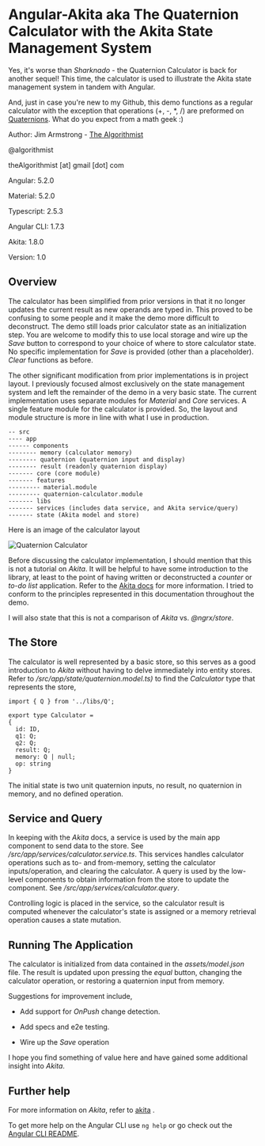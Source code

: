 # Angular-Akita aka The Quaternion Calculator with the Akita State Management System

Yes, it's worse than _Sharknado_ - the Quaternion Calculator is back for another sequel!  This time, the calculator is used to illustrate the Akita state management system in tandem with Angular.

And, just in case you're new to my Github, this demo functions as a regular calculator with the exception that operations (+, -, *, /) are preformed on [Quaternions](https://en.wikipedia.org/wiki/Quaternion).  What do you expect from a math geek :)

 
Author:  Jim Armstrong - [The Algorithmist](https://www.linkedin.com/in/jimarmstrong)

@algorithmist

theAlgorithmist [at] gmail [dot] com

Angular: 5.2.0

Material: 5.2.0

Typescript: 2.5.3

Angular CLI: 1.7.3

Akita: 1.8.0

Version: 1.0

## Overview

The calculator has been simplified from prior versions in that it no longer updates the current result as new operands are typed in.  This proved to be confusing to some people and it make the demo more difficult to deconstruct.  The demo still loads prior calculator state as an initialization step.  You are welcome to modify this to use local storage and wire up the _Save_ button to correspond to your choice of where to store calculator state.  No specific implementation for _Save_ is provided (other than a placeholder).  _Clear_ functions as before.

The other significant modification from prior implementations is in project layout.  I previously focused almost exclusively on the state management system and left the remainder of the demo in a very basic state.  The current implementation uses separate modules for _Material_ and _Core_ services.  A single feature module for the calculator is provided.  So, the layout and module structure is more in line with what I use in production.  

```
-- src
---- app
------ components
-------- memory (calculator memory)
-------- quaternion (quaternion input and display)
-------- result (readonly quaternion display)
------- core (core module)
------- features
--------- material.module
--------- quaternion-calculator.module
------- libs
------- services (includes data service, and Akita service/query)
------- state (Akita model and store)
```

Here is an image of the calculator layout

![Quaternion Calculator](http://algorithmist.net/image/qc.png "Quaternion Calculator")


Before discussing the calculator implementation, I should mention that this is not a tutorial on _Akita_.  It will be helpful to have some introduction to the library, at least to the point of having written or deconstructed a _counter_ or _to-do list_ application.  Refer to the [Akita docs](https://netbasal.gitbook.io/akita/) for more information.  I tried to conform to the principles represented in this documentation throughout the demo.

I will also state that this is not a comparison of _Akita_ vs. _@ngrx/store_.  


## The Store

The calculator is well represented by a basic store, so this serves as a good introduction to _Akita_ without having to delve immediately into entity stores.  Refer to _/src/app/state/quaternion.model.ts)_ to find the _Calculator_ type that represents the store,

```
import { Q​ } from '../libs/Q';

export type Calculator =
{
  id: ID,
  q1: Q;
  q2: Q;
  result: Q;
  memory: Q | null;
  op: string
}
```

The initial state is two unit quaternion inputs, no result, no quaternion in memory, and no defined operation.


## Service and Query

In keeping with the _Akita_ docs, a service is used by the main app component to send data to the store.  See _/src/app/services/calculator.service.ts_.  This services handles calculator operations such as to- and from-memory, setting the calculator inputs/operation, and clearing the calculator.  A query is used by the low-level components to obtain information from the store to update the component.  See _/src/app/services/calculator.query_.

Controlling logic is placed in the service, so the calculator result is computed whenever the calculator's state is assigned or a memory retrieval operation causes a state mutation.
 

## Running The Application

The calculator is initialized from data contained in the _assets/model.json_ file.  The result is updated upon pressing the _equal_ button, changing the calculator operation, or restoring a quaternion input from memory.

Suggestions for improvement include,

- Add support for _OnPush_ change detection. 

- Add specs and e2e testing.

- Wire up the _Save_ operation

I hope you find something of value here and have gained some additional insight into _Akita_.


## Further help

For more information on _Akita_, refer to [akita](https://github.com/datorama/akita) .

To get more help on the Angular CLI use `ng help` or go check out the [Angular CLI README](https://github.com/angular/angular-cli/blob/master/README.md).

